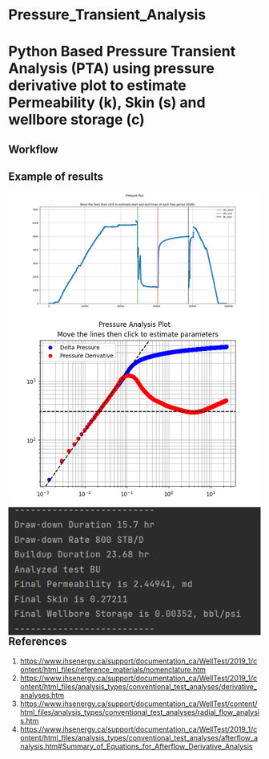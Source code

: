 # Pressure_Transient_Analysis

# Python Based Pressure Transient Analysis (PTA) using pressure derivative plot to estimate Permeability (k), Skin (s) and wellbore storage (c)

## Workflow


## Example of results
 <img align="left" width="600" src="https://github.com/Yous3ry/Pressure_Transient_Analysis/blob/main/Pressure_Plot.png">
 <img align="left" width="600" src="https://github.com/Yous3ry/Pressure_Transient_Analysis/blob/main/BU_Results.png">
 <img align="left" width="600" src="https://github.com/Yous3ry/Pressure_Transient_Analysis/blob/main/BU_Results_Numbers.png">
<br>

## References
1. https://www.ihsenergy.ca/support/documentation_ca/WellTest/2019_1/content/html_files/reference_materials/nomenclature.htm
2. https://www.ihsenergy.ca/support/documentation_ca/WellTest/2019_1/content/html_files/analysis_types/conventional_test_analyses/derivative_analyses.htm
3. https://www.ihsenergy.ca/support/documentation_ca/WellTest/content/html_files/analysis_types/conventional_test_analyses/radial_flow_analysis.htm
4. https://www.ihsenergy.ca/support/documentation_ca/WellTest/2019_1/content/html_files/analysis_types/conventional_test_analyses/afterflow_analysis.htm#Summary_of_Equations_for_Afterflow_Derivative_Analysis

